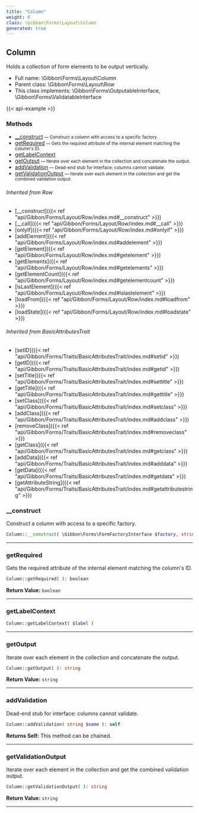 ```yaml
---
title: "Column"
weight: 0
class: \Gibbon\Forms\Layout\Column
generated: true
---
```


## Column

Holds a collection of form elements to be output vertically.



* Full name: \Gibbon\Forms\Layout\Column
* Parent class: \Gibbon\Forms\Layout\Row
* This class implements: \Gibbon\Forms\OutputableInterface, \Gibbon\Forms\ValidatableInterface

{{< api-example >}} 



### Methods

- [__construct](#__construct)<small> — Construct a column with access to a specific factory.</small>
- [getRequired](#getrequired)<small> — Gets the required attribute of the internal element matching the column's ID.</small>
- [getLabelContext](#getlabelcontext)
- [getOutput](#getoutput)<small> — Iterate over each element in the collection and concatenate the output.</small>
- [addValidation](#addvalidation)<small> — Dead-end stub for interface: columns cannot validate.</small>
- [getValidationOutput](#getvalidationoutput)<small> — Iterate over each element in the collection and get the combined validation output.</small>




###### Inherited from Row
- [__construct]({{< ref "api/Gibbon/Forms/Layout/Row/index.md#__construct" >}})
- [__call]({{< ref "api/Gibbon/Forms/Layout/Row/index.md#__call" >}})
- [onlyIf]({{< ref "api/Gibbon/Forms/Layout/Row/index.md#onlyif" >}})
- [addElement]({{< ref "api/Gibbon/Forms/Layout/Row/index.md#addelement" >}})
- [getElement]({{< ref "api/Gibbon/Forms/Layout/Row/index.md#getelement" >}})
- [getElements]({{< ref "api/Gibbon/Forms/Layout/Row/index.md#getelements" >}})
- [getElementCount]({{< ref "api/Gibbon/Forms/Layout/Row/index.md#getelementcount" >}})
- [isLastElement]({{< ref "api/Gibbon/Forms/Layout/Row/index.md#islastelement" >}})
- [loadFrom]({{< ref "api/Gibbon/Forms/Layout/Row/index.md#loadfrom" >}})
- [loadState]({{< ref "api/Gibbon/Forms/Layout/Row/index.md#loadstate" >}})

###### Inherited from BasicAttributesTrait
- [setID]({{< ref "api/Gibbon/Forms/Traits/BasicAttributesTrait/index.md#setid" >}})
- [getID]({{< ref "api/Gibbon/Forms/Traits/BasicAttributesTrait/index.md#getid" >}})
- [setTitle]({{< ref "api/Gibbon/Forms/Traits/BasicAttributesTrait/index.md#settitle" >}})
- [getTitle]({{< ref "api/Gibbon/Forms/Traits/BasicAttributesTrait/index.md#gettitle" >}})
- [setClass]({{< ref "api/Gibbon/Forms/Traits/BasicAttributesTrait/index.md#setclass" >}})
- [addClass]({{< ref "api/Gibbon/Forms/Traits/BasicAttributesTrait/index.md#addclass" >}})
- [removeClass]({{< ref "api/Gibbon/Forms/Traits/BasicAttributesTrait/index.md#removeclass" >}})
- [getClass]({{< ref "api/Gibbon/Forms/Traits/BasicAttributesTrait/index.md#getclass" >}})
- [addData]({{< ref "api/Gibbon/Forms/Traits/BasicAttributesTrait/index.md#adddata" >}})
- [getData]({{< ref "api/Gibbon/Forms/Traits/BasicAttributesTrait/index.md#getdata" >}})
- [getAttributeString]({{< ref "api/Gibbon/Forms/Traits/BasicAttributesTrait/index.md#getattributestring" >}})



### __construct

Construct a column with access to a specific factory.

```php
Column::__construct( \Gibbon\Forms\FormFactoryInterface $factory, string $id = '' )
```









---

### getRequired

Gets the required attribute of the internal element matching the column's ID.

```php
Column::getRequired( ): boolean
```






**Return Value:**
`boolean`  



---

### getLabelContext



```php
Column::getLabelContext( $label )
```









---

### getOutput

Iterate over each element in the collection and concatenate the output.

```php
Column::getOutput( ): string
```






**Return Value:**
`string`  



---

### addValidation

Dead-end stub for interface: columns cannot validate.

```php
Column::addValidation( string $name ): self
```






**Returns Self:** This method can be chained.



---

### getValidationOutput

Iterate over each element in the collection and get the combined validation output.

```php
Column::getValidationOutput( ): string
```






**Return Value:**
`string`  



---

